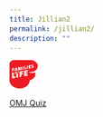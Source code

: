 ```yaml
---
title: Jillian2
permalink: /jillian2/
description: ""
---
```

<img src="/images/ffl_red.png" width="50" height="50" alt="ffl_red">

[OMJ Quiz](https://www.checkfirst.gov.sg/c/014c7c7d-9904-4a64-87c8-c43005651a33)